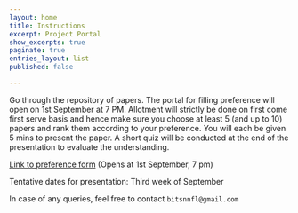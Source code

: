 ```yaml
---
layout: home
title: Instructions
excerpt: Project Portal
show_excerpts: true
paginate: true
entries_layout: list
published: false

---
```

Go through the repository of papers. The portal for filling preference will open on 1st  September at 7 PM.  Allotment will strictly be done on first come first serve basis and hence make sure you choose at least 5 (and up to 10) papers and rank them according to your preference. You will each be given 5 mins to present the paper. A short quiz will be conducted at the end of the presentation to evaluate the understanding.

[Link to preference form](https://goo.gl/forms/jvbeCNB2UhY6iz9x2) (Opens at 1st September, 7 pm)

Tentative dates for presentation: Third week of September

In case of any queries, feel free to contact `bitsnnfl@gmail.com`